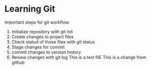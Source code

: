 
# Learning Git #
Important steps for git workflow:
1. Initialize repository with git init
2. Create changes to project files
3. Check statud of those files with git status
4. Stage changes for commit
5. commit changes to version history
6. Review changes with git log
This is a text filE
This is a change from github
